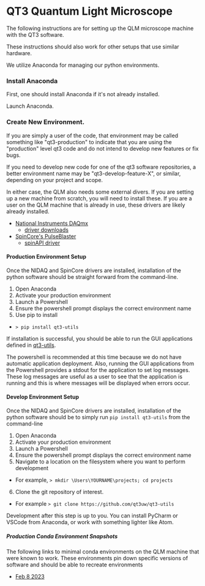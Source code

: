 # QT3 Quantum Light Microscope

The following instructions are for setting up the QLM microscope machine
with the QT3 software.

These instructions should also work for other setups that use similar hardware.

We utilize Anaconda for managing our python environments.

### Install Anaconda

First, one should install Anaconda if it's not already installed.

Launch Anaconda.

### Create New Environment.

If you are simply a user of the code,
that environment may be called something like "qt3-production" to indicate
that you are using the "production" level qt3 code and do not intend to
develop new features or fix bugs.

If you need to develop new code for
one of the qt3 software repositories, a better environment name may be "qt3-develop-feature-X",
or similar, depending on your project and scope.

In either case, the QLM also needs some external divers.
If you are setting up a new machine from scratch, you will
need to install these. If you are a user on the QLM machine that is already in
use, these drivers are likely already installed.

* [National Instruments DAQmx](https://nidaqmx-python.readthedocs.io/en/latest/)
  * [driver downloads](http://www.ni.com/downloads/)
* [SpinCore's PulseBlaster](https://www.spincore.com/pulseblaster.html)
  * [spinAPI driver](http://www.spincore.com/support/spinapi/)

#### Production Environment Setup

Once the NIDAQ and SpinCore drivers are installed, installation of the python
software should be straight forward from the command-line.

1. Open Anaconda
2. Activate your production environment
3. Launch a Powershell
4. Ensure the powershell prompt displays the correct environment name
5. Use pip to install
  * `> pip install qt3-utils`

If installation is successful, you should be able to run the GUI applications
defined in [qt3-utils](https://github.com/qt3uw/qt3-utils).

The powershell is recommended at this time because we do not have automatic
application deployment. Also, running the GUI applications from the Powershell
provides a stdout for the application to set log messages. These log messages
are useful as a user to see that the application is running and this is where
messages will be displayed when errors occur.

#### Develop Environment Setup

Once the NIDAQ and SpinCore drivers are installed, installation of the python
software should be to simply run `pip install qt3-utils` from the command-line

1. Open Anaconda
2. Activate your production environment
3. Launch a Powershell
4. Ensure the powershell prompt displays the correct environment name
5. Navigate to a location on the filesystem where you want to perform development
  * For example, `> mkdir \Users\YOURNAME\projects; cd projects`
6. Clone the git repository of interest.
  * For example `> git clone https://github.com/qt3uw/qt3-utils`

Development after this step is up to you. You can install PyCharm or VSCode from
Anaconda, or work with something lighter like Atom.


##### Production Conda Environment Snapshots

The following links to minimal conda environments on the QLM machine that were known to work. These environments pin down specific versions of software and should be able to recreate environments

* [Feb 8 2023](qt3prod_2023_Feb_8.yaml)
